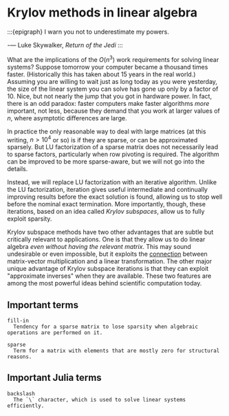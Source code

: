 # Krylov methods in linear algebra

:::{epigraph}
I warn you not to underestimate my powers.

-— Luke Skywalker, *Return of the Jedi* 
:::

What are the implications of the $O(n^3)$ work requirements for solving linear systems? Suppose tomorrow your computer became a thousand times faster. (Historically this has taken about 15 years in the real world.) Assuming you are willing to wait just as long today as you were yesterday, the size of the linear system you can solve has gone up only by a factor of 10. Nice, but not nearly the jump that you got in hardware power. In fact, there is an odd paradox: faster computers make faster algorithms *more* important, not less, because they demand that you work at larger values of $n$, where asymptotic differences are large.

In practice the only reasonable way to deal with large matrices (at this writing, $n>10^4$ or so) is if they are sparse, or can be approximated sparsely. But LU factorization of a sparse matrix does not necessarily lead to sparse factors, particularly when row pivoting is required. The algorithm can be improved to be more sparse-aware, but we will not go into the details.

Instead, we will replace LU factorization with an iterative algorithm. Unlike the LU factorization, iteration gives useful intermediate and continually improving results before the exact solution is found, allowing us to stop well before the nominal exact termination. More importantly, though, these iterations, based on an idea called *Krylov subspaces*, allow us to fully exploit sparsity.

Krylov subspace methods have two other advantages that are subtle but critically relevant to applications. One is that they allow us to do linear algebra *even without having the relevant matrix*. This may sound undesirable or even impossible, but it exploits the [connection](matrixfree.md) between matrix-vector multiplication and a linear transformation. The other major unique advantage of Krylov subspace iterations is that they can exploit "approximate inverses" when they are available. These two features are among the most powerful ideas behind scientific computation today.

## Important terms

```{glossary}
fill-in
  Tendency for a sparse matrix to lose sparsity when algebraic operations are performed on it.

sparse
  Term for a matrix with elements that are mostly zero for structural reasons.

```

## Important Julia terms

```{glossary}
backslash
  The `\` character, which is used to solve linear systems efficiently.

```
